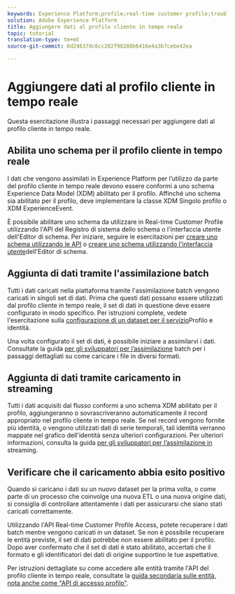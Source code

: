 ```yaml
---
keywords: Experience Platform;profile;real-time customer profile;troubleshooting;API
solution: Adobe Experience Platform
title: Aggiungere dati al profilo cliente in tempo reale
topic: tutorial
translation-type: tm+mt
source-git-commit: 6d24637dc6cc282f98288b6416e4a3b7cebe42ea

---
```



# Aggiungere dati al profilo cliente in tempo reale

Questa esercitazione illustra i passaggi necessari per aggiungere dati al profilo cliente in tempo reale.

## Abilita uno schema per il profilo cliente in tempo reale

I dati che vengono assimilati in Experience Platform per l’utilizzo da parte del profilo cliente in tempo reale devono essere conformi a uno schema Experience Data Model (XDM) abilitato per il profilo. Affinché uno schema sia abilitato per il profilo, deve implementare la classe XDM Singolo profilo o XDM ExperienceEvent.

È possibile abilitare uno schema da utilizzare in Real-time Customer Profile utilizzando l&#39;API del Registro di sistema dello schema o l&#39;interfaccia utente dell&#39;Editor di schema. Per iniziare, seguire le esercitazioni per [creare uno schema utilizzando le API](../../xdm/tutorials/create-schema-api.md) o [creare uno schema utilizzando l&#39;interfaccia utente](../../xdm/tutorials/create-schema-ui.md)dell&#39;Editor di schema.

## Aggiunta di dati tramite l&#39;assimilazione batch

Tutti i dati caricati nella piattaforma tramite l&#39;assimilazione batch vengono caricati in singoli set di dati. Prima che questi dati possano essere utilizzati dal profilo cliente in tempo reale, il set di dati in questione deve essere configurato in modo specifico. Per istruzioni complete, vedete l&#39;esercitazione sulla [configurazione di un dataset per il servizio](dataset-configuration.md)Profilo e identità.

Una volta configurato il set di dati, è possibile iniziare a assimilarvi i dati. Consultate la guida [per gli sviluppatori per l’assimilazione](../../ingestion/batch-ingestion/api-overview.md) batch per i passaggi dettagliati su come caricare i file in diversi formati.

## Aggiunta di dati tramite caricamento in streaming

Tutti i dati acquisiti dal flusso conformi a uno schema XDM abilitato per il profilo, aggiungeranno o sovrascriveranno automaticamente il record appropriato nel profilo cliente in tempo reale. Se nel record vengono fornite più identità, o vengono utilizzati dati di serie temporali, tali identità verranno mappate nel grafico dell&#39;identità senza ulteriori configurazioni. Per ulteriori informazioni, consulta la guida [per gli sviluppatori per l’assimilazione in](../../ingestion/tutorials/streaming-record-data.md) streaming.

## Verificare che il caricamento abbia esito positivo

Quando si caricano i dati su un nuovo dataset per la prima volta, o come parte di un processo che coinvolge una nuova ETL o una nuova origine dati, si consiglia di controllare attentamente i dati per assicurarsi che siano stati caricati correttamente.

Utilizzando l&#39;API Real-time Customer Profile Access, potete recuperare i dati batch mentre vengono caricati in un dataset. Se non è possibile recuperare le entità previste, il set di dati potrebbe non essere abilitato per il profilo. Dopo aver confermato che il set di dati è stato abilitato, accertati che il formato e gli identificatori dei dati di origine supportino le tue aspettative.

Per istruzioni dettagliate su come accedere alle entità tramite l&#39;API del profilo cliente in tempo reale, consultate la [guida secondaria sulle entità, nota anche come &quot;API di accesso profilo&quot;](../api/entities.md).